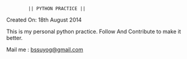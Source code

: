 			|| PYTHON PRACTICE ||

Created On: 18th August 2014

This is my personal python practice.
Follow And Contribute to make it better.

Mail me : bssuyog@gmail.com


